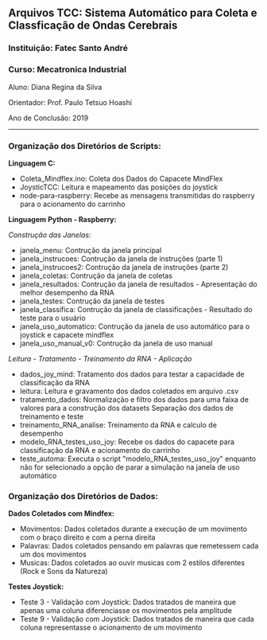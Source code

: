 ## Arquivos TCC: Sistema Automático para Coleta e Classficação de Ondas Cerebrais 
### Instituição: Fatec Santo André
### Curso: Mecatronica Industrial 
Aluno: Diana Regina da Silva

Orientador: Prof. Paulo Tetsuo Hoashi

Ano de Conclusão: 2019

----------------------------------------------------------------------------------------

### Organização dos Diretórios de Scripts: 
__Linguagem C:__
- Coleta_Mindflex.ino: Coleta dos Dados do Capacete MindFlex
- JoysticTCC: Leitura e mapeamento das posições do joystick
- node-para-raspberry: Recebe as mensagens transmitidas do raspberry para o acionamento do carrinho

__Linguagem Python - Raspberry:__

_Construção das Janelas:_

- janela_menu: Contrução da janela principal
- janela_instrucoes: Contrução da janela de instruções (parte 1)
- janela_instrucoes2: Contrução da janela de instruções (parte 2)
- janela_coletas: Contrução da janela de coletas
- janela_resultados: Contrução da janela de resultados - Apresentação do melhor desempenho da RNA
- janela_testes: Contrução da janela de testes
- janela_classifica: Contrução da janela de classificações - Resultado do teste para o usuário
- janela_uso_automatico: Contrução da janela de uso automático para o joystick e capacete mindflex
- janela_uso_manual_v0: Contrução da janela de uso manual

_Leitura - Tratamento - Treinamento da RNA - Aplicação_
- dados_joy_mind: Tratamento dos dados para testar a capacidade de classificação da RNA
- leitura: Leitura e gravamento dos dados coletados em arquivo .csv
- tratamento_dados: Normalização e filtro dos dados para uma faixa de valores para a construção dos datasets
                    Separação dos dados de treinamento e teste
- treinamento_RNA_analise: Treinamento da RNA e calculo de desempenho
- modelo_RNA_testes_uso_joy: Recebe os dados do capacete para classificação da RNA e acionamento do carrinho
- teste_automa: Executa o script "modelo_RNA_testes_uso_joy" enquanto não for selecionado
                a opção de parar a simulação na janela de uso automático


### Organização dos Diretórios de Dados:
__Dados Coletados com Mindfex:__
- Movimentos: Dados coletados durante a execução de um movimento com o braço direito e com a perna direita 
- Palavras: Dados coletados pensando em palavras que remetessem cada um dos movimentos 
- Musicas: Dados coletados ao ouvir musicas com 2 estilos diferentes (Rock e Sons da Natureza)

__Testes Joystick:__
- Teste 3 - Validação com Joystick: Dados tratados de maneira que apenas uma coluna diferenciasse os movimentos pela amplitude 
- Teste 9 - Validação com Joystick: Dados tratados de maneira que cada coluna representasse o acionamento de um movimento 

